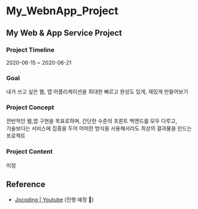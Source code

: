# My_WebnApp_Project





## My Web & App Service Project  





### Project Timeline

2020-06-15 ~ 2020-06-21



### Goal   

내가 쓰고 싶은 웹, 앱 어플리케이션을 최대한 빠르고 완성도 있게, 재밌게 만들어보기



### Project Concept

전반적인 웹,앱 구현을 목표로하며, 간단한 수준의 프론트 백엔드를 모두 다루고,  
기술보다는 서비스에 집중을 두어 어떠한 방식을 사용해서라도 최상의 결과물을 만드는 프로젝트



### Project Content

미정





## Reference

- [Jocoding | Youtube](https://www.youtube.com/watch?v=ZTJjW7XuHIY&list=PLU9-uwewPMe2-vtJAgWB6SNhHcTjJDgEO) (진행 예정 🐤)